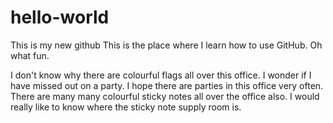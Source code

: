 # hello-world
This is my new github
This is the place where I learn how to use GitHub.
Oh what fun.

I don't know why there are colourful flags all over this office. I wonder if I have missed out on a party. I hope there are parties in this office very often. 
There are many many colourful sticky notes all over the office also. I would really like to know where the sticky note supply room is.
